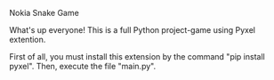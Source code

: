 Nokia Snake Game

What's up everyone!
    This is a full Python project-game using Pyxel extention.

First of all, you must install this extension by the command "pip install pyxel".
Then, execute the file "main.py".